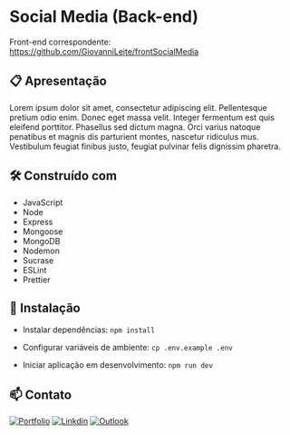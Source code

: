 # Social Media (Back-end)

Front-end correspondente: https://github.com/GiovanniLeite/frontSocialMedia

## 📋 Apresentação

Lorem ipsum dolor sit amet, consectetur adipiscing elit. Pellentesque pretium odio enim. Donec eget massa velit. Integer fermentum est quis eleifend porttitor. Phasellus sed dictum magna. Orci varius natoque penatibus et magnis dis parturient montes, nascetur ridiculus mus. Vestibulum feugiat finibus justo, feugiat pulvinar felis dignissim pharetra.

## 🛠️ Construído com
- JavaScript
- Node
- Express
- Mongoose
- MongoDB
- Nodemon
- Sucrase
- ESLint
- Prettier

## 🔧 Instalação

- Instalar dependências: `npm install`

- Configurar variáveis de ambiente: `cp .env.example .env`

- Iniciar aplicação em desenvolvimento: `npm run dev`

## 📫 Contato

[![Portfolio](https://img.shields.io/badge/website-000000?style=for-the-badge&logo=About.me&logoColor=white)](https://www.giovannileite.com)
[![Linkdin](https://img.shields.io/badge/LinkedIn-0077B5?style=for-the-badge&logo=linkedin&logoColor=white)](https://www.linkedin.com/in/giovanni-leite-dev/)
[![Outlook](https://img.shields.io/badge/Microsoft_Outlook-0078D4?style=for-the-badge&logo=microsoft-outlook&logoColor=white)](mailto:giovanni.m.leite@outlook.com?subject=[GitHub]%20Contact)
